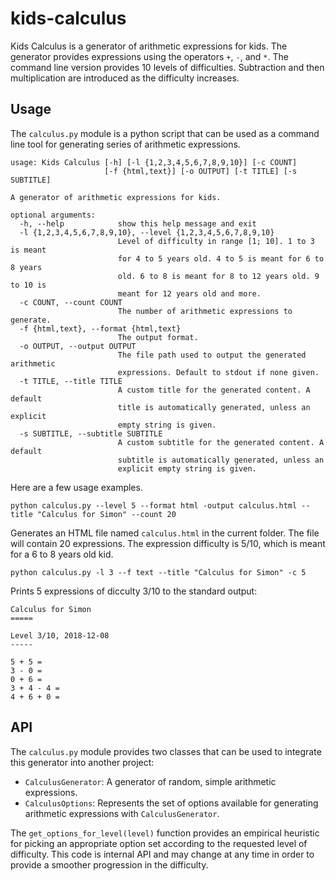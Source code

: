 # kids-calculus
Kids Calculus is a generator of arithmetic expressions for kids. The generator provides expressions using the operators `+`, `-`, and `*`. The command line version provides 10 levels of difficulties. Subtraction and then multiplication are introduced as the difficulty increases.

## Usage
The `calculus.py` module is a python script that can be used as a command line tool for generating series of arithmetic expressions.
```
usage: Kids Calculus [-h] [-l {1,2,3,4,5,6,7,8,9,10}] [-c COUNT]
                     [-f {html,text}] [-o OUTPUT] [-t TITLE] [-s SUBTITLE]

A generator of arithmetic expressions for kids.

optional arguments:
  -h, --help            show this help message and exit
  -l {1,2,3,4,5,6,7,8,9,10}, --level {1,2,3,4,5,6,7,8,9,10}
                        Level of difficulty in range [1; 10]. 1 to 3 is meant
                        for 4 to 5 years old. 4 to 5 is meant for 6 to 8 years
                        old. 6 to 8 is meant for 8 to 12 years old. 9 to 10 is
                        meant for 12 years old and more.
  -c COUNT, --count COUNT
                        The number of arithmetic expressions to generate.
  -f {html,text}, --format {html,text}
                        The output format.
  -o OUTPUT, --output OUTPUT
                        The file path used to output the generated arithmetic
                        expressions. Default to stdout if none given.
  -t TITLE, --title TITLE
                        A custom title for the generated content. A default
                        title is automatically generated, unless an explicit
                        empty string is given.
  -s SUBTITLE, --subtitle SUBTITLE
                        A custom subtitle for the generated content. A default
                        subtitle is automatically generated, unless an
                        explicit empty string is given.

```        

Here are a few usage examples.

```
python calculus.py --level 5 --format html -output calculus.html --title "Calculus for Simon" --count 20
```
Generates an HTML file named `calculus.html` in the current folder. The file will contain 20 expressions. The expression difficulty is 5/10, which is meant for a 6 to 8 years old kid.

```
python calculus.py -l 3 --f text --title "Calculus for Simon" -c 5
```
Prints 5 expressions of dicculty 3/10 to the standard output:

```
Calculus for Simon
=====

Level 3/10, 2018-12-08
-----

5 + 5 =
3 - 0 =
0 + 6 =
3 + 4 - 4 =
4 + 6 + 0 =
```

## API

The `calculus.py` module provides two classes that can be used to integrate this generator into another project:
* `CalculusGenerator`: A generator of random, simple arithmetic expressions.
* `CalculusOptions`: Represents the set of options available for generating arithmetic expressions with `CalculusGenerator`.

The `get_options_for_level(level)` function provides an empirical heuristic for picking an appropriate option set according to the requested level of difficulty. This code is internal API and may change at any time in order to provide a smoother progression in the difficulty.
